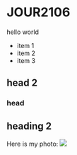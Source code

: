 # JOUR2106 
hello world


* item 1  
* item 2
* item 3

## head 2 

### head

## heading 2

Here is my photo:
![](https://www.google.com/images/branding/googlelogo/2x/googlelogo_color_272x92dp.png)
